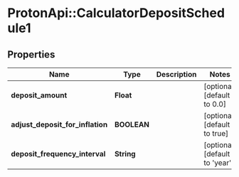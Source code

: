 # ProtonApi::CalculatorDepositSchedule1

## Properties
Name | Type | Description | Notes
------------ | ------------- | ------------- | -------------
**deposit_amount** | **Float** |  | [optional] [default to 0.0]
**adjust_deposit_for_inflation** | **BOOLEAN** |  | [optional] [default to true]
**deposit_frequency_interval** | **String** |  | [optional] [default to &#39;year&#39;]


